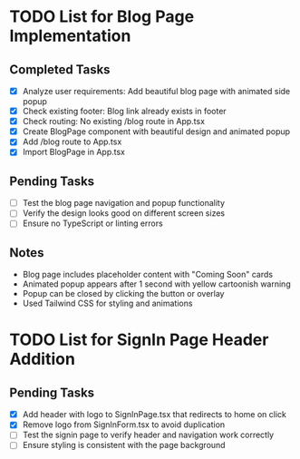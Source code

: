 # TODO List for Blog Page Implementation

## Completed Tasks
- [x] Analyze user requirements: Add beautiful blog page with animated side popup
- [x] Check existing footer: Blog link already exists in footer
- [x] Check routing: No existing /blog route in App.tsx
- [x] Create BlogPage component with beautiful design and animated popup
- [x] Add /blog route to App.tsx
- [x] Import BlogPage in App.tsx

## Pending Tasks
- [ ] Test the blog page navigation and popup functionality
- [ ] Verify the design looks good on different screen sizes
- [ ] Ensure no TypeScript or linting errors

## Notes
- Blog page includes placeholder content with "Coming Soon" cards
- Animated popup appears after 1 second with yellow cartoonish warning
- Popup can be closed by clicking the button or overlay
- Used Tailwind CSS for styling and animations

# TODO List for SignIn Page Header Addition

## Pending Tasks
- [x] Add header with logo to SignInPage.tsx that redirects to home on click
- [x] Remove logo from SignInForm.tsx to avoid duplication
- [ ] Test the signin page to verify header and navigation work correctly
- [ ] Ensure styling is consistent with the page background
